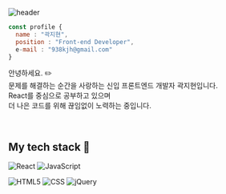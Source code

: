 ![header](https://capsule-render.vercel.app/api?type=waving&color=auto&height=150&section=header&text=Hello,World!&fontSize=30)

````js
const profile {
  name : "곽지현",
  position : "Front-end Developer",
  e-mail : "938kjh@gmail.com"
}
````
  
안녕하세요. :pencil2: </br>
문제를 해결하는 순간을 사랑하는 신입 프론트엔드 개발자 곽지현입니다.<br>
React를 중심으로 공부하고 있으며<br>
더 나은 코드를 위해 끊임없이 노력하는 중입니다.<br>

<br>

## My tech stack :notebook_with_decorative_cover:

![React](https://img.shields.io/badge/-React-61DAFB?style=for-the-badge&logo=React&logoColor=000000)
![JavaScript](https://img.shields.io/badge/-JavaScript-F7DF1E?style=for-the-badge&logo=JavaScript&logoColor=000000)

![HTML5](https://img.shields.io/badge/-HTML-E34F26?style=for-the-badge&logo=html5&logoColor=ffffff)
![CSS](https://img.shields.io/badge/-CSS-1572B6?style=for-the-badge&logo=CSS3&logoColor=ffffff)
![jQuery](https://img.shields.io/badge/-jQuery-0769AD?style=for-the-badge&logo=jQuery&logoColor=ffffff)
